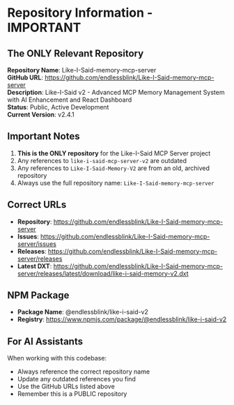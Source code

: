 # Repository Information - IMPORTANT

## The ONLY Relevant Repository

**Repository Name**: Like-I-Said-memory-mcp-server  
**GitHub URL**: https://github.com/endlessblink/Like-I-Said-memory-mcp-server  
**Description**: Like-I-Said v2 - Advanced MCP Memory Management System with AI Enhancement and React Dashboard  
**Status**: Public, Active Development  
**Current Version**: v2.4.1  

## Important Notes

1. **This is the ONLY repository** for the Like-I-Said MCP Server project
2. Any references to `like-i-said-mcp-server-v2` are outdated
3. Any references to `Like-I-Said-Memory-V2` are from an old, archived repository
4. Always use the full repository name: `Like-I-Said-memory-mcp-server`

## Correct URLs

- **Repository**: https://github.com/endlessblink/Like-I-Said-memory-mcp-server
- **Issues**: https://github.com/endlessblink/Like-I-Said-memory-mcp-server/issues
- **Releases**: https://github.com/endlessblink/Like-I-Said-memory-mcp-server/releases
- **Latest DXT**: https://github.com/endlessblink/Like-I-Said-memory-mcp-server/releases/latest/download/like-i-said-memory-v2.dxt

## NPM Package

- **Package Name**: @endlessblink/like-i-said-v2
- **Registry**: https://www.npmjs.com/package/@endlessblink/like-i-said-v2

## For AI Assistants

When working with this codebase:
- Always reference the correct repository name
- Update any outdated references you find
- Use the GitHub URLs listed above
- Remember this is a PUBLIC repository